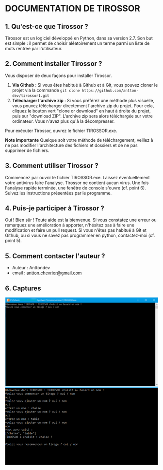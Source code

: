 # DOCUMENTATION DE TIROSSOR
## 1. Qu'est-ce que Tirossor ?
Tirossor est un logiciel développé en Python, dans sa version 2.7. Son but est simple : il permet de choisir aléatoirement un terme parmi un liste de mots rentrée par l'utilisateur.

## 2. Comment installer Tirossor ?
Vous disposer de deux façons pour installer Tirossor. 
1. **Via Github** : Si vous êtes habitué à Github et à Git, vous pouvez cloner le projet via la commande `git clone https://github.com/antton-dev/tirossor1.git`
2. **Télécharger l'archive zip** : Si vous préférez une méthode plus visuelle, vous pouvez télécharger directement l'archive zip du projet. Pour cela, cliquez le bouton vert "clone or download" en haut à droite du projet, puis sur "download ZIP". L'archive zip sera alors téléchargée sur votre ordinateur. Vous n'avez plus qu'à la décompresser.

Pour exécuter Tirossor, ouvrez le fichier TIROSSOR.exe.

**Note importante**
Quelque soit votre méthode de téléchargement, veillez à ne pas modifier l'architecture des fichiers et dossiers et de ne pas supprimer de fichiers.

## 3. Comment utiliser Tirossor ?
Commencez par ouvrir le fichier TIROSSOR.exe. Laissez éventuellement votre antivirus faire l'analyse. Tirossor ne contient aucun virus.
Une fois l'analyse rapide terminée, une fenêtre de console s'ouvre (cf. point 6). Suivez les instructions présentées par le programme.

## 4. Puis-je participer à Tirossor ?
Oui ! Bien sûr ! Toute aide est la bienvenue. Si vous constatez une erreur ou remarquez une amélioration à apporter, n'hésitez pas à faire une modification et faire un pull request. Si vous n'êtes pas habitué à Git et Github, ou si vous ne savez pas programmer en python, contactez-moi (cf. point 5).

## 5. Comment contacter l'auteur ?
- Auteur : Anttondev
- email : antton.chevrier@gmail.com

## 6. Captures
![capture1](capture1.png)
![capture2](capture2.png)